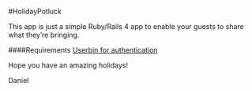 #HolidayPotluck

This app is just a simple Ruby/Rails 4 app to enable your guests to share what they’re bringing.

####Requirements
[Userbin for authentication](http://userbin.com)

Hope you have an amazing holidays!

Daniel